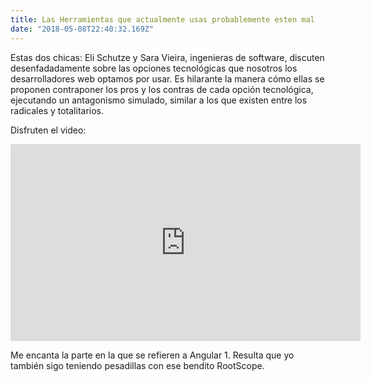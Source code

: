 ```yaml
---
title: Las Herramientas que actualmente usas probablemente esten mal
date: "2018-05-08T22:40:32.169Z"
---
```


Estas dos chicas: Eli Schutze y Sara Vieira, ingenieras de software, discuten desenfadadamente sobre las opciones tecnológicas que nosotros los desarrolladores web optamos por usar. Es hilarante la manera cómo ellas se proponen contraponer los pros y los contras de cada opción tecnológica, ejecutando un antagonismo simulado, similar a los que existen entre los radicales y totalitarios.

Disfruten el video:

<iframe width="560" height="315" src="https://www.youtube.com/embed/YhI3yKb2-HM" frameborder="0" allow="autoplay; encrypted-media" allowfullscreen></iframe>

Me encanta la parte en la que se refieren a Angular 1. Resulta que yo también sigo teniendo pesadillas con ese bendito RootScope. 